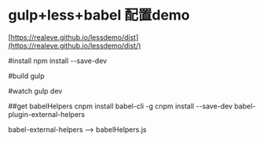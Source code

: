 ﻿# gulp+less+babel 配置demo
[https://realeve.github.io/lessdemo/dist](https://realeve.github.io/lessdemo/dist/)

#install
npm install --save-dev

#build
gulp

#watch
gulp dev

##get babelHelpers
cnpm install babel-cli -g
cnpm install --save-dev babel-plugin-external-helpers

babel-external-helpers --> babelHelpers.js